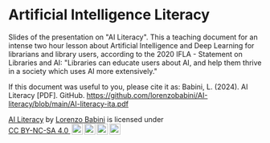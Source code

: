 # Artificial Intelligence Literacy

Slides of the presentation on "AI Literacy". This a teaching document for an intense two hour lesson about Artificial Intelligence and Deep Learning for librarians and library users, according to the 2020 IFLA - Statement on Libraries and AI: "Libraries can educate users about AI, and help them thrive in a society which uses AI more extensively."

If this document was useful to you, please cite it as:
Babini, L. (2024). AI Literacy [PDF]. GitHub. https://github.com/lorenzobabini/AI-literacy/blob/main/AI-literacy-ita.pdf

<p xmlns:cc="http://creativecommons.org/ns#" xmlns:dct="http://purl.org/dc/terms/"><a property="dct:title" rel="cc:attributionURL" href="https://github.com/lorenzobabini/AI-literacy/blob/main/AI-literacy-ita.pdf">AI Literacy</a> by <a rel="cc:attributionURL dct:creator" property="cc:attributionName" href="https://github.com/lorenzobabini">Lorenzo Babini</a> is licensed under <a href="https://creativecommons.org/licenses/by-nc-sa/4.0/?ref=chooser-v1" target="_blank" rel="license noopener noreferrer" style="display:inline-block;">CC BY-NC-SA 4.0 <img style="height:22px!important;margin-left:3px;vertical-align:text-bottom;" src="https://mirrors.creativecommons.org/presskit/icons/cc.svg?ref=chooser-v1" alt=""><img style="height:22px!important;margin-left:3px;vertical-align:text-bottom;" src="https://mirrors.creativecommons.org/presskit/icons/by.svg?ref=chooser-v1" alt=""><img style="height:22px!important;margin-left:3px;vertical-align:text-bottom;" src="https://mirrors.creativecommons.org/presskit/icons/nc.svg?ref=chooser-v1" alt=""><img style="height:22px!important;margin-left:3px;vertical-align:text-bottom;" src="https://mirrors.creativecommons.org/presskit/icons/sa.svg?ref=chooser-v1" alt=""></a></p>

